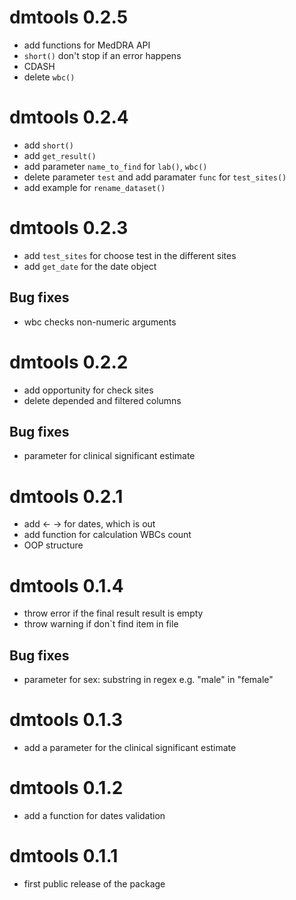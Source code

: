 # dmtools 0.2.5

* add functions for MedDRA API
* `short()` don't stop if an error happens
* CDASH
* delete `wbc()`

# dmtools 0.2.4

* add `short()`
* add `get_result()`
* add parameter `name_to_find` for `lab()`, `wbc()`
* delete parameter `test` and add paramater `func` for `test_sites()`
* add example for `rename_dataset()`

# dmtools 0.2.3

* add `test_sites` for choose test in the different sites
* add `get_date` for the date object

## Bug fixes

* wbc checks non-numeric arguments

# dmtools 0.2.2

* add opportunity for check sites
* delete depended and filtered columns

## Bug fixes

* parameter for clinical significant estimate

# dmtools 0.2.1

* add <- -> for dates, which is out
* add function for calculation WBCs count
* OOP structure

# dmtools 0.1.4

* throw error if the final result result is empty
* throw warning if don`t find item in file

## Bug fixes

* parameter for sex: substring in regex e.g. "male" in "female"

# dmtools 0.1.3

* add a parameter for the clinical significant estimate

# dmtools 0.1.2

* add a function for dates validation

# dmtools 0.1.1

* first public release of the package
